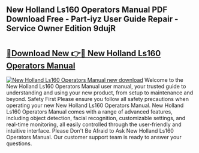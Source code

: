 ## New Holland Ls160 Operators Manual PDF Download Free - Part-iyz User Guide Repair - Service Owner Edition 9dujR

# <h2><a href="http://bc95992.oget.top/?id=New+Holland+Ls160+Operators+Manual">🔗Download New 👉🔴 New Holland Ls160 Operators Manual</a></h2>

[![New Holland Ls160 Operators Manual new download](https://i.imgur.com/5g1atiW.png)](http://bc95992.oget.top/?id=New+Holland+Ls160+Operators+Manual)
Welcome to the New Holland Ls160 Operators Manual user manual, your trusted guide to understanding and using your new product, from setup to maintenance and beyond. Safety First Please ensure you follow all safety precautions when operating your new New Holland Ls160 Operators Manual. New Holland Ls160 Operators Manual comes with a range of advanced features, including object detection, facial recognition, customizable settings, and real-time monitoring, all easily controlled through the user-friendly and intuitive interface. Please Don't Be Afraid to Ask New Holland Ls160 Operators Manual. Our customer support team is ready to answer your questions.
